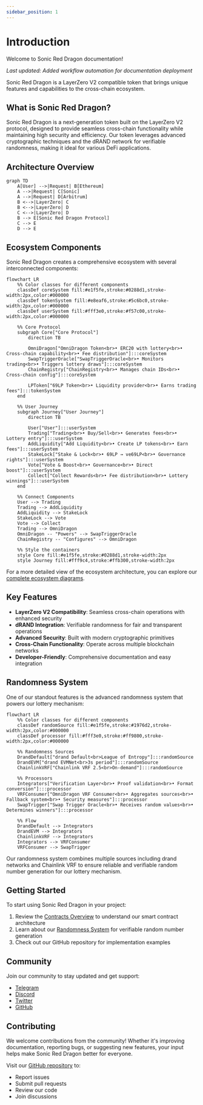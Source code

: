 ```yaml
---
sidebar_position: 1
---
```


# Introduction

Welcome to Sonic Red Dragon documentation!

*Last updated: Added workflow automation for documentation deployment*

Sonic Red Dragon is a LayerZero V2 compatible token that brings unique features and capabilities to the cross-chain ecosystem.

## What is Sonic Red Dragon?

Sonic Red Dragon is a next-generation token built on the LayerZero V2 protocol, designed to provide seamless cross-chain functionality while maintaining high security and efficiency. Our token leverages advanced cryptographic techniques and the dRAND network for verifiable randomness, making it ideal for various DeFi applications.

## Architecture Overview

```mermaid
graph TD
    A[User] -->|Request| B[Ethereum]
    A -->|Request| C[Sonic]
    A -->|Request| D[Arbitrum]
    B <-->|LayerZero| C
    B <-->|LayerZero| D
    C <-->|LayerZero| D
    B --> E[Sonic Red Dragon Protocol]
    C --> E
    D --> E
```

## Ecosystem Components

Sonic Red Dragon creates a comprehensive ecosystem with several interconnected components:

```mermaid
flowchart LR
    %% Color classes for different components
    classDef coreSystem fill:#e1f5fe,stroke:#0288d1,stroke-width:2px,color:#000000
    classDef tokenSystem fill:#e8eaf6,stroke:#5c6bc0,stroke-width:2px,color:#000000
    classDef userSystem fill:#fff3e0,stroke:#f57c00,stroke-width:2px,color:#000000
    
    %% Core Protocol
    subgraph Core["Core Protocol"]
        direction TB
        
        OmniDragon["OmniDragon Token<br>• ERC20 with lottery<br>• Cross-chain capability<br>• Fee distribution"]:::coreSystem
        SwapTriggerOracle["SwapTriggerOracle<br>• Monitors trading<br>• Triggers lottery draws"]:::coreSystem
        ChainRegistry["ChainRegistry<br>• Manages chain IDs<br>• Cross-chain config"]:::coreSystem
        
        LPToken["69LP Token<br>• Liquidity provider<br>• Earns trading fees"]:::tokenSystem
    end
    
    %% User Journey
    subgraph Journey["User Journey"]
        direction TB
        
        User["User"]:::userSystem
        Trading["Trading<br>• Buy/Sell<br>• Generates fees<br>• Lottery entry"]:::userSystem
        AddLiquidity["Add Liquidity<br>• Create LP tokens<br>• Earn fees"]:::userSystem
        StakeLock["Stake & Lock<br>• 69LP → ve69LP<br>• Governance rights"]:::userSystem
        Vote["Vote & Boost<br>• Governance<br>• Direct boost"]:::userSystem
        Collect["Collect Rewards<br>• Fee distribution<br>• Lottery winnings"]:::userSystem
    end
    
    %% Connect Components
    User --> Trading
    Trading --> AddLiquidity
    AddLiquidity --> StakeLock
    StakeLock --> Vote
    Vote --> Collect
    Trading --> OmniDragon
    OmniDragon -- "Powers" --> SwapTriggerOracle
    ChainRegistry -- "Configures" --> OmniDragon
    
    %% Style the containers
    style Core fill:#e1f5fe,stroke:#0288d1,stroke-width:2px
    style Journey fill:#fff9c4,stroke:#ffb300,stroke-width:2px
```

For a more detailed view of the ecosystem architecture, you can explore our [complete ecosystem diagrams](./ecosystem/architecture).

## Key Features

- **LayerZero V2 Compatibility**: Seamless cross-chain operations with enhanced security
- **dRAND Integration**: Verifiable randomness for fair and transparent operations
- **Advanced Security**: Built with modern cryptographic primitives
- **Cross-Chain Functionality**: Operate across multiple blockchain networks
- **Developer-Friendly**: Comprehensive documentation and easy integration

## Randomness System

One of our standout features is the advanced randomness system that powers our lottery mechanism:

```mermaid
flowchart LR
    %% Color classes for different components
    classDef randomSource fill:#e1f5fe,stroke:#1976d2,stroke-width:2px,color:#000000
    classDef processor fill:#fff3e0,stroke:#ff9800,stroke-width:2px,color:#000000
    
    %% Randomness Sources
    DrandDefault["drand Default<br>League of Entropy"]:::randomSource
    DrandEVM["drand EVMNet<br>3s period"]:::randomSource
    ChainlinkVRF["Chainlink VRF 2.5<br>On-demand"]:::randomSource
    
    %% Processors
    Integrators["Verification Layer<br>• Proof validation<br>• Format conversion"]:::processor
    VRFConsumer["OmniDragon VRF Consumer<br>• Aggregates sources<br>• Fallback system<br>• Security measures"]:::processor
    SwapTrigger["Swap Trigger Oracle<br>• Receives random values<br>• Determines winners"]:::processor
    
    %% Flow
    DrandDefault --> Integrators
    DrandEVM --> Integrators
    ChainlinkVRF --> Integrators
    Integrators --> VRFConsumer
    VRFConsumer --> SwapTrigger
```

Our randomness system combines multiple sources including drand networks and Chainlink VRF to ensure reliable and verifiable random number generation for our lottery mechanism.

## Getting Started

To start using Sonic Red Dragon in your project:

1. Review the [Contracts Overview](./contracts/overview) to understand our smart contract architecture
2. Learn about our [Randomness System](./ecosystem/drand-network) for verifiable random number generation
3. Check out our GitHub repository for implementation examples

## Community

Join our community to stay updated and get support:

- [Telegram](https://t.me/SonicRedDragon)
- [Discord](https://discord.gg/sonicreddragon)
- [Twitter](https://twitter.com/sonicreddragon)
- [GitHub](https://github.com/wenakita/omnidragon)

## Contributing

We welcome contributions from the community! Whether it's improving documentation, reporting bugs, or suggesting new features, your input helps make Sonic Red Dragon better for everyone.

Visit our [GitHub repository](https://github.com/wenakita/omnidragon) to:
- Report issues
- Submit pull requests
- Review our code
- Join discussions 